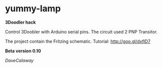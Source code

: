 # yummy-lamp
**3Doodler hack**

Control 3Doobler with Arduino serial pins. 
The circuit used 2 PNP Transitor.

The project contain the Fritzing schematic.
Tutorial: http://goo.gl/dxflD7

**Beta version 0.10**

*DaveCalaway*
